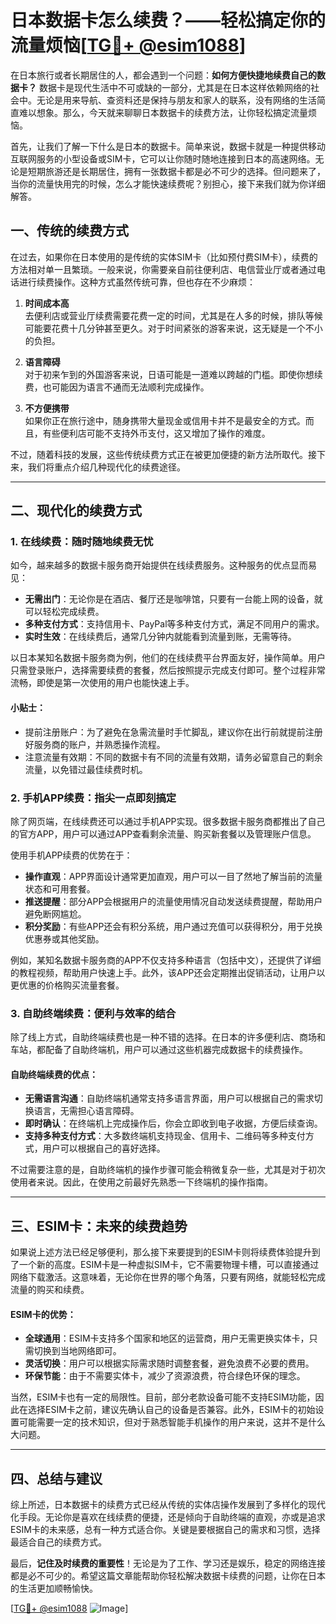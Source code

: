 # 日本数据卡怎么续费？——轻松搞定你的流量烦恼[[TG💪+ @esim1088](https://t.me/s/esim1088)]

在日本旅行或者长期居住的人，都会遇到一个问题：**如何方便快捷地续费自己的数据卡？** 数据卡是现代生活中不可或缺的一部分，尤其是在日本这样依赖网络的社会中。无论是用来导航、查资料还是保持与朋友和家人的联系，没有网络的生活简直难以想象。那么，今天就来聊聊日本数据卡的续费方法，让你轻松搞定流量烦恼。

首先，让我们了解一下什么是日本的数据卡。简单来说，数据卡就是一种提供移动互联网服务的小型设备或SIM卡，它可以让你随时随地连接到日本的高速网络。无论是短期旅游还是长期居住，拥有一张数据卡都是必不可少的选择。但问题来了，当你的流量快用完的时候，怎么才能快速续费呢？别担心，接下来我们就为你详细解答。

## 一、传统的续费方式

在过去，如果你在日本使用的是传统的实体SIM卡（比如预付费SIM卡），续费的方法相对单一且繁琐。一般来说，你需要亲自前往便利店、电信营业厅或者通过电话进行续费操作。这种方式虽然传统可靠，但也存在不少麻烦：

1. **时间成本高**  
   去便利店或营业厅续费需要花费一定的时间，尤其是在人多的时候，排队等候可能要花费十几分钟甚至更久。对于时间紧张的游客来说，这无疑是一个不小的负担。

2. **语言障碍**  
   对于初来乍到的外国游客来说，日语可能是一道难以跨越的门槛。即使你想续费，也可能因为语言不通而无法顺利完成操作。

3. **不方便携带**  
   如果你正在旅行途中，随身携带大量现金或信用卡并不是最安全的方式。而且，有些便利店可能不支持外币支付，这又增加了操作的难度。

不过，随着科技的发展，这些传统续费方式正在被更加便捷的新方法所取代。接下来，我们将重点介绍几种现代化的续费途径。

---

## 二、现代化的续费方式

### 1. 在线续费：随时随地续费无忧

如今，越来越多的数据卡服务商开始提供在线续费服务。这种服务的优点显而易见：

- **无需出门**：无论你是在酒店、餐厅还是咖啡馆，只要有一台能上网的设备，就可以轻松完成续费。
- **多种支付方式**：支持信用卡、PayPal等多种支付方式，满足不同用户的需求。
- **实时生效**：在线续费后，通常几分钟内就能看到流量到账，无需等待。

以日本某知名数据卡服务商为例，他们的在线续费平台界面友好，操作简单。用户只需登录账户，选择需要续费的套餐，然后按照提示完成支付即可。整个过程非常流畅，即使是第一次使用的用户也能快速上手。

#### 小贴士：
- 提前注册账户：为了避免在急需流量时手忙脚乱，建议你在出行前就提前注册好服务商的账户，并熟悉操作流程。
- 注意流量有效期：不同的数据卡有不同的流量有效期，请务必留意自己的剩余流量，以免错过最佳续费时机。

### 2. 手机APP续费：指尖一点即刻搞定

除了网页端，在线续费还可以通过手机APP实现。很多数据卡服务商都推出了自己的官方APP，用户可以通过APP查看剩余流量、购买新套餐以及管理账户信息。

使用手机APP续费的优势在于：

- **操作直观**：APP界面设计通常更加直观，用户可以一目了然地了解当前的流量状态和可用套餐。
- **推送提醒**：部分APP会根据用户的流量使用情况自动发送续费提醒，帮助用户避免断网尴尬。
- **积分奖励**：有些APP还会有积分系统，用户通过充值可以获得积分，用于兑换优惠券或其他奖励。

例如，某知名数据卡服务商的APP不仅支持多种语言（包括中文），还提供了详细的教程视频，帮助用户快速上手。此外，该APP还会定期推出促销活动，让用户以更优惠的价格购买流量套餐。

### 3. 自助终端续费：便利与效率的结合

除了线上方式，自助终端续费也是一种不错的选择。在日本的许多便利店、商场和车站，都配备了自助终端机，用户可以通过这些机器完成数据卡的续费操作。

#### 自助终端续费的优点：
- **无需语言沟通**：自助终端机通常支持多语言界面，用户可以根据自己的需求切换语言，无需担心语言障碍。
- **即时确认**：在终端机上完成操作后，你会立即收到电子收据，方便后续查询。
- **支持多种支付方式**：大多数终端机支持现金、信用卡、二维码等多种支付方式，用户可以根据自己的喜好选择。

不过需要注意的是，自助终端机的操作步骤可能会稍微复杂一些，尤其是对于初次使用者来说。因此，在使用之前最好先熟悉一下终端机的操作指南。

---

## 三、ESIM卡：未来的续费趋势

如果说上述方法已经足够便利，那么接下来要提到的ESIM卡则将续费体验提升到了一个新的高度。ESIM卡是一种虚拟SIM卡，它不需要物理卡槽，可以直接通过网络下载激活。这意味着，无论你在世界的哪个角落，只要有网络，就能轻松完成流量的购买和续费。

#### ESIM卡的优势：
- **全球通用**：ESIM卡支持多个国家和地区的运营商，用户无需更换实体卡，只需切换到当地网络即可。
- **灵活切换**：用户可以根据实际需求随时调整套餐，避免浪费不必要的费用。
- **环保节能**：由于不需要实体卡，减少了资源浪费，符合绿色环保的理念。

当然，ESIM卡也有一定的局限性。目前，部分老款设备可能不支持ESIM功能，因此在选择ESIM卡之前，建议先确认自己的设备是否兼容。此外，ESIM卡的初始设置可能需要一定的技术知识，但对于熟悉智能手机操作的用户来说，这并不是什么大问题。

---

## 四、总结与建议

综上所述，日本数据卡的续费方式已经从传统的实体店操作发展到了多样化的现代化手段。无论你是喜欢在线续费的便捷，还是倾向于自助终端的直观，亦或是追求ESIM卡的未来感，总有一种方式适合你。关键是要根据自己的需求和习惯，选择最适合自己的续费方式。

最后，**记住及时续费的重要性**！无论是为了工作、学习还是娱乐，稳定的网络连接都是必不可少的。希望这篇文章能帮助你轻松解决数据卡续费的问题，让你在日本的生活更加顺畅愉快。

[[TG💪+ @esim1088](https://t.me/s/esim1088) ![Image](https://i.postimg.cc/4NQfJmqS/Snipaste-2025-05-13-00-14-12.png)]